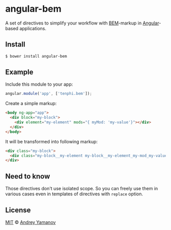 # angular-bem

A set of directives to simplify your workflow with [BEM](https://bem.info)-markup in [Angular](https://angularjs.org)-based applications.

## Install

```bash
$ bower install angular-bem
```

## Example
Include this module to your app:

```javascript
angular.module('app', ['tenphi.bem']);
```

Create a simple markup:

```html
<body ng-app="app">
  <div block="my-block">
    <div element="my-element" mods="{ myMod: 'my-value'}"></div>
  </div>
</body>
```

It will be transformed into following markup:

```html
<div class="my-block">
  <div class="my-block__my-element my-block__my-element_my-mod_my-value"></div>
</div>
```

## Need to know
Those directives don't use isolated scope. So you can freely use them in various cases even in templates of directives with `replace` option.

## License

[MIT](http://opensource.org/licenses/MIT) © [Andrey Yamanov](http://tenphi.me)